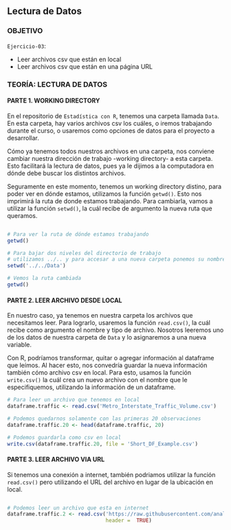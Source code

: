 ## Lectura de Datos

### OBJETIVO
`Ejercicio-03`:
- Leer archivos csv que están en local
- Leer archivos csv que están en una página URL

### TEORÍA: LECTURA DE DATOS

#### PARTE 1. WORKING DIRECTORY

En el repositorio de `Estadística con R`, tenemos una carpeta llamada `Data`. En esta carpeta, hay varios archivos csv los cuáles, o iremos trabajando durante el curso, o usaremos como opciones de datos para el proyecto a desarrollar.

Cómo ya tenemos todos nuestros archivos en una carpeta, nos conviene cambiar nuestra dirección de trabajo -working directory- a esta carpeta. Esto facilitará la lectura de datos, pues ya le dijimos a la computadora en dónde debe buscar los distintos archivos.

Seguramente en este momento, tenemos un working directory distino, para poder ver en dónde estamos, utilizamos la función `getwd()`. Esto nos imprimirá la ruta de donde estamos trabajando. Para cambiarla, vamos a utilizar la función `setwd()`, la cuál recibe de argumento la nueva ruta que queramos. 

```r

# Para ver la ruta de dónde estamos trabajando
getwd()

# Para bajar dos niveles del directorio de trabajo 
# utilizamos ../.. y para accesar a una nueva carpeta ponemos su nombre, Data
setwd('../../Data')

# Vemos la ruta cambiada
getwd()
```

#### PARTE 2. LEER ARCHIVO DESDE LOCAL

En nuestro caso, ya tenemos en nuestra carpeta los archivos que necesitamos leer. Para lograrlo, usaremos la función `read.csv()`, la cuál recibe como argumento el nombre y tipo de archivo. Nosotros leeremos uno de los datos de nuestra carpeta de `Data` y lo asignaremos a una nueva variable.

Con R, podríamos transformar, quitar o agregar información al dataframe que leímos. Al hacer esto, nos convedría guardar la nueva información también cómo archivo csv en local. Para esto, usamos la función `write.csv()` la cuál crea un nuevo archivo con el nombre que le especifiquemos, utilizando la información de un dataframe.   

```r
# Para leer un archivo que tenemos en local
dataframe.traffic <- read.csv('Metro_Interstate_Traffic_Volume.csv')

# Podemos quedarnos solamente con las primeras 20 observaciones
dataframe.traffic.20 <- head(dataframe.traffic, 20)

# Podemos guardarla como csv en local
write.csv(dataframe.traffic.20, file = 'Short_DF_Example.csv')
```

#### PARTE 3. LEER ARCHIVO VIA URL

Si tenemos una conexión a internet, también podriamos utilizar la función `read.csv()` pero utilizando el URL del archivo en lugar de la ubicación en local.

```r

# Podemos leer un archivo que esta en internet
dataframe.traffic.2 <- read.csv('https://raw.githubusercontent.com/analuisaortega/A2-Estadistica-con-R-2020/new-content/Data/Metro_Interstate_Traffic_Volume.csv', 
                                header =  TRUE)
```
